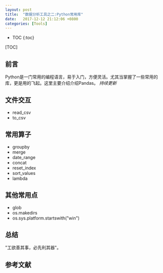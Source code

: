 ```yaml
---
layout: post
title:  "数据分析工具之二:Python常用库"
date:   2017-12-12 21:12:06 +0800
categories: [Tools]
---
```


* TOC
{:toc}

[TOC]
## 前言
Python是一门常用的编程语言，易于入门，方便灵活。尤其当掌握了一些常用的库，更是用的飞起。这里主要介绍介绍Pandas。
*持续更新*
## 文件交互
- read_csv
- to_csv

## 常用算子
- groupby
- merge
- date_range
- concat
- reset_index
- sort_values
- lambda

## 其他常用点
- glob
- os.makedirs
- os.sys.platform.startswith("win")

## 总结
"工欲善其事，必先利其器"。

## 参考文献
